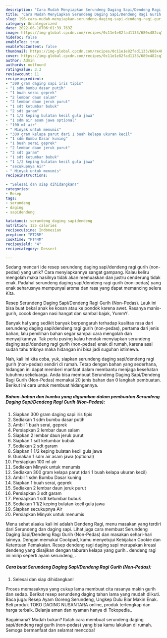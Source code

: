 ```yaml
---
description: "Cara Mudah Menyiapkan Serundeng Daging Sapi/Dendeng Ragi Gurih (Non-Pedas) yang Lezat"
title: "Cara Mudah Menyiapkan Serundeng Daging Sapi/Dendeng Ragi Gurih (Non-Pedas) yang Lezat"
slug: 196-cara-mudah-menyiapkan-serundeng-daging-sapi-dendeng-ragi-gurih-non-pedas-yang-lezat
category: Uncategorized
date: 2022-06-18T06:01:39.763Z
image: https://img-global.cpcdn.com/recipes/0c11e1e82fad1133/680x482cq70/serundeng-daging-sapidendeng-ragi-gurih-non-pedas-foto-resep-utama.jpg
hideToc: false
enableToc: true
enableTocContent: false
thumbnail: https://img-global.cpcdn.com/recipes/0c11e1e82fad1133/680x482cq70/serundeng-daging-sapidendeng-ragi-gurih-non-pedas-foto-resep-utama.jpg
cover: https://img-global.cpcdn.com/recipes/0c11e1e82fad1133/680x482cq70/serundeng-daging-sapidendeng-ragi-gurih-non-pedas-foto-resep-utama.jpg
author: Admin
authorAv: notfound
ratingvalue: 3.3
reviewcount: 11
recipeingredient:
- "300 gram daging sapi iris tipis"
- "1 sdm bumbu dasar putih"
- "1 buah serai geprek"
- "2 lembar daun salam"
- "2 lembar daun jeruk purut"
- "1 sdt ketumbar bubuk"
- "2 sdt garam"
- "1 1/2 keping bulatan kecil gula jawa"
- "1 sdm air asam jawa optional"
- "100 ml air"
- " Minyak untuk menumis"
- "300 gram kelapa parut dari 1 buah kelapa ukuran kecil"
- "1 sdm Bumbu Dasar kuning"
- "1 buah serai geprek"
- "2 lembar daun jeruk purut"
- "3 sdt garam"
- "1 sdt ketumbar bubuk"
- "1 1/2 keping bulatan kecil gula jawa"
- "secukupnya Air"
- " Minyak untuk menumis"
recipeinstructions:

- "Selesai dan siap dihidangkan!"
categories:
- Resep
tags:
- serundeng
- daging
- sapidendeng

katakunci: serundeng daging sapidendeng 
nutrition: 125 calories
recipecuisine: Indonesian
preptime: "PT25M"
cooktime: "PT44M"
recipeyield: "4"
recipecategory: Dessert

---
```





Sedang mencari ide resep serundeng daging sapi/dendeng ragi gurih (non-pedas) yang unik? Cara menyiapkannya sangat gampang. Kalau keliru mengolah maka hasilnya tidak akan memuaskan dan justru cenderung tidak enak. Padahal serundeng daging sapi/dendeng ragi gurih (non-pedas) yang enak seharusnya mempunyai aroma dan rasa yang dapat memancing selera Kita.





Resep Serundeng Daging Sapi/Dendeng Ragi Gurih (Non-Pedas). Lauk ini bisa buat bekal anak ke kosan atau ke pondok karena awet. Rasanya manis-gurih, cocok dengan nasi hangat dan sambal bajak, YummY.

Banyak hal yang sedikit banyak berpengaruh terhadap kualitas rasa dari serundeng daging sapi/dendeng ragi gurih (non-pedas), pertama dari jenis bahan, lalu pemilihan bahan segar sampai cara mengolah dan menyajikannya. Tak perlu pusing kalau hendak menyiapkan serundeng daging sapi/dendeng ragi gurih (non-pedas) enak di rumah, karena asal sudah tahu triknya maka hidangan ini bisa jadi suguhan istimewa.






Nah, kali ini kita coba, yuk, siapkan serundeng daging sapi/dendeng ragi gurih (non-pedas) sendiri di rumah. Tetap dengan bahan yang sederhana, hidangan ini dapat memberi manfaat dalam membantu menjaga kesehatan tubuhmu sekeluarga. Anda bisa membuat Serundeng Daging Sapi/Dendeng Ragi Gurih (Non-Pedas) memakai 20 jenis bahan dan 0 langkah pembuatan. Berikut ini cara untuk membuat hidangannya.

<!--inarticleads1-->

##### Bahan-bahan dan bumbu yang digunakan dalam pembuatan Serundeng Daging Sapi/Dendeng Ragi Gurih (Non-Pedas):

1. Siapkan 300 gram daging sapi iris tipis
1. Sediakan 1 sdm bumbu dasar putih
1. Ambil 1 buah serai, geprek
1. Persiapkan 2 lembar daun salam
1. Siapkan 2 lembar daun jeruk purut
1. Siapkan 1 sdt ketumbar bubuk
1. Sediakan 2 sdt garam
1. Siapkan 1 1/2 keping bulatan kecil gula jawa
1. Gunakan 1 sdm air asam jawa (optional)
1. Persiapkan 100 ml air
1. Sediakan  Minyak untuk menumis
1. Sediakan 300 gram kelapa parut (dari 1 buah kelapa ukuran kecil)
1. Ambil 1 sdm Bumbu Dasar kuning
1. Siapkan 1 buah serai, geprek
1. Sediakan 2 lembar daun jeruk purut
1. Persiapkan 3 sdt garam
1. Persiapkan 1 sdt ketumbar bubuk
1. Sediakan 1 1/2 keping bulatan kecil gula jawa
1. Siapkan secukupnya Air
1. Persiapkan  Minyak untuk menumis


Menu sehat alaaku kali ini adalah Dendeng Ragi, menu masakan yang terdiri dari Serundeng dan daging sapi. Lihat juga cara membuat Serundeng Daging Sapi/Dendeng Ragi Gurih (Non-Pedas) dan masakan sehari-hari lainnya. Dengan memakai Cookpad, kamu menyetujui Kebijakan Cookie dan Ketentuan Pemakaian. Resep dendeng ragi daging sapi merupakan kreasi dendeng yang disajikan dengan taburan kelapa yang gurih.. dendeng ragi ini mirip seperti ayam serundeng, . 

<!--inarticleads2-->

##### Cara buat Serundeng Daging Sapi/Dendeng Ragi Gurih (Non-Pedas):


1. Selesai dan siap dihidangkan!

Proses memasaknya yang cukup lama membuat cita rasanya makin gurih dan sedap. Berikut resep serundeng daging tahan lama yang mudah diikuti. Baca juga: Resep Ayam Goreng Serundeng, Ungkep Dulu Biar Makin Enak. Beli produk TOKO DAGING NUSANTARA online, produk terlengkap dan harga terbaik. Belanja aman dan nyaman hanya di Tokopedia.. 

Bagaimana? Mudah bukan? Itulah cara membuat serundeng daging sapi/dendeng ragi gurih (non-pedas) yang bisa kamu lakukan di rumah. Semoga bermanfaat dan selamat mencoba!
